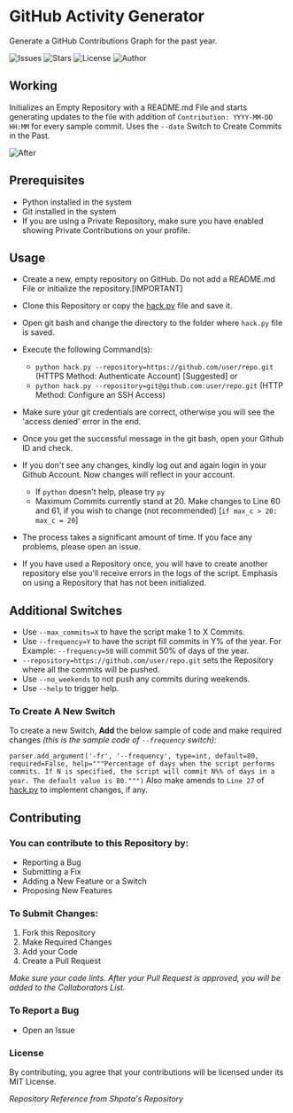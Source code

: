 # GitHub Activity Generator

Generate a GitHub Contributions Graph for the past year.

![Issues](https://img.shields.io/github/issues/aaishikasb/GitHub-Activity-Generator) ![Stars](https://img.shields.io/github/stars/aaishikasb/GitHub-Activity-Generator) ![License](https://img.shields.io/github/license/aaishikasb/GitHub-Activity-Generator) ![Author](https://img.shields.io/badge/author-aaishikasb-orange)

## Working

Initializes an Empty Repository with a README.md File and starts generating updates to the file with addition of `Contribution: YYYY-MM-DD HH:MM` for every sample commit.
Uses the `--date` Switch to Create Commits in the Past.

![After](After.PNG)

## Prerequisites

- Python installed in the system
- Git installed in the system
- If you are using a Private Repository, make sure you have enabled showing Private Contributions on your profile.

## Usage

- Create a new, empty repository on GitHub. Do not add a README.md File or initialize the repository.[IMPORTANT]
- Clone this Repository or copy the [hack.py](hack.py) file and save it.
- Open git bash and change the directory to the folder where `hack.py` file is saved.
- Execute the following Command(s):
  - `python hack.py --repository=https://github.com/user/repo.git` (HTTPS Method: Authenticate Account) [Suggested]
  or
  - `python hack.py --repository=git@github.com:user/repo.git` (HTTP Method: Configure an SSH Access)
- Make sure your git credentials are correct, otherwise you will see the 'access denied' error in the end.
- Once you get the successful message in the git bash, open your Github ID and check.
- If you don't see any changes, kindly log out and again login in your Github Account. Now changes will reflect in your account.

    - If `python` doesn't help, please try `py`
    - Maximum Commits currently stand at 20. Make changes to Line 60 and 61, if you wish to change (not recommended) [`if max_c > 20:
        max_c = 20`]
- The process takes a significant amount of time. If you face any problems, please open an issue.
- If you have used a Repository once, you will have to create another repository else you'll receive errors in the logs of the script. Emphasis on using a Repository that has not been initialized.
    
## Additional Switches

- Use `--max_commits=X` to have the script make 1 to X Commits.
- Use `--frequency=Y` to have the script fill commits in Y%  of the year.
  For Example: `--frequency=50` will commit 50% of days of the year.
- `--repository=https://github.com/user/repo.git` sets the Repository where all the commits will be pushed.
- Use `--no_weekends` to not push any commits during weekends.
- Use `--help` to trigger help.

### To Create A New Switch
To create a new Switch, **Add** the below sample of code and make required changes *(this is the sample code of `--frequency` switch)*:

`parser.add_argument('-fr', '--frequency', type=int, default=80,
                        required=False, help="""Percentage of days when the
                        script performs commits. If N is specified, the script
                        will commit N%% of days in a year. The default value
                        is 80.""")`
Also make amends to `Line 27` of [hack.py](hack.py) to implement changes, if any.                       

## Contributing

### You can contribute to this Repository by:
- Reporting a Bug
- Submitting a Fix
- Adding a New Feature or a Switch
- Proposing New Features

### To Submit Changes:
1. Fork this Repository
2. Make Required Changes
3. Add your Code
4. Create a Pull Request

*Make sure your code lints. After your Pull Request is approved, you will be added to the Collaborators List.*

### To Report a Bug
- Open an Issue

### License
By contributing, you agree that your contributions will be licensed under its MIT License.

*Repository Reference from Shpota's Repository*
